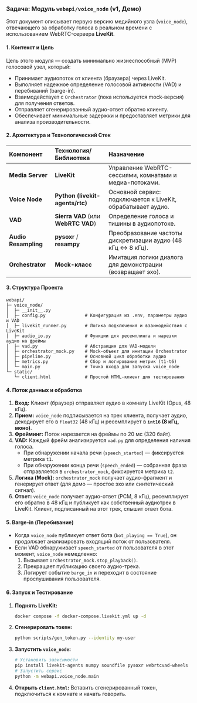 ### **Задача: Модуль `webapi/voice_node` (v1, Демо)**

Этот документ описывает первую версию медийного узла (`voice_node`), отвечающего за обработку голоса в реальном времени с использованием WebRTC-сервера **LiveKit**.

#### **1. Контекст и Цель**

Цель этого модуля — создать минимально жизнеспособный (MVP) голосовой узел, который:
- Принимает аудиопоток от клиента (браузера) через LiveKit.
- Выполняет надежное определение голосовой активности (VAD) и перебиваний (barge-in).
- Взаимодействует с `Orchestrator` (пока используется mock-версия) для получения ответов.
- Отправляет сгенерированный аудио-ответ обратно клиенту.
- Обеспечивает минимальные задержки и предоставляет метрики для анализа производительности.

#### **2. Архитектура и Технологический Стек**

| Компонент | Технология/Библиотека | Назначение |
| :--- | :--- | :--- |
| **Media Server** | **LiveKit** | Управление WebRTC-сессиями, комнатами и медиа-потоками. |
| **Voice Node** | **Python (livekit-agents/rtc)** | Основной сервис: подключается к LiveKit, обрабатывает аудио. |
| **VAD** | **Sierra VAD** (или **WebRTC VAD**) | Определение голоса и тишины в аудиопотоке. |
| **Audio Resampling** | **pysoxr** / **resampy** | Преобразование частоты дискретизации аудио (48 кГц <-> 8 кГц). |
| **Orchestrator** | **Mock-класс** | Имитация логики диалога для демонстрации (возвращает эхо). |

#### **3. Структура Проекта**

```
webapi/
├─ voice_node/
│  ├─ __init__.py
│  ├─ config.py               # Конфигурация из .env, параметры аудио и VAD
│  ├─ livekit_runner.py       # Логика подключения и взаимодействия с LiveKit
│  ├─ audio_io.py             # Функции для ресемплинга и нарезки аудио на фреймы
│  ├─ vad.py                  # Абстракция для VAD-модели
│  ├─ orchestrator_mock.py    # Mock-объект для имитации Orchestrator
│  ├─ pipeline.py             # Основной цикл обработки аудио
│  ├─ metrics.py              # Сбор и логирование метрик (t1-t6)
│  └─ main.py                 # Точка входа для запуска voice_node
└─ static/
   └─ client.html             # Простой HTML-клиент для тестирования
```

#### **4. Поток данных и обработка**

1.  **Вход:** Клиент (браузер) отправляет аудио в комнату LiveKit (Opus, 48 кГц).
2.  **Прием:** `voice_node` подписывается на трек клиента, получает аудио, декодирует его в `float32` (48 кГц) и ресемплирует в **`int16` (8 кГц, моно)**.
3.  **Фрейминг:** Поток нарезается на фреймы по 20 мс (320 байт).
4.  **VAD:** Каждый фрейм анализируется `vad.py` для определения наличия голоса.
    *   При обнаружении начала речи (`speech_started`) — фиксируется метрика `t1`.
    *   При обнаружении конца речи (`speech_ended`) — собранная фраза отправляется в `orchestrator_mock`, фиксируется метрика `t2`.
5.  **Логика (Mock):** `orchestrator_mock` получает аудио-фрагмент и генерирует ответ (для демо — простое эхо или синтетический сигнал).
6.  **Ответ:** `voice_node` получает аудио-ответ (PCM, 8 кГц), ресемплирует его обратно в 48 кГц и публикует как собственный аудиотрек в LiveKit. Клиент, подписанный на этот трек, слышит ответ бота.

#### **5. Barge-in (Перебивание)**

-   Когда `voice_node` публикует ответ бота (`bot_playing == True`), он продолжает анализировать входящий поток от пользователя.
-   Если VAD обнаруживает `speech_started` от пользователя в этот момент, `voice_node` немедленно:
    1.  Вызывает `orchestrator_mock.stop_playback()`.
    2.  Прекращает публикацию своего аудио-трека.
    3.  Логирует событие `barge_in` и переходит в состояние прослушивания пользователя.

#### **6. Запуск и Тестирование**

1.  **Поднять LiveKit:**
    ```bash
    docker compose -f docker-compose.livekit.yml up -d
    ```
2.  **Сгенерировать токен:**
    ```bash
    python scripts/gen_token.py --identity my-user
    ```
3.  **Запустить `voice_node`:**
    ```bash
    # Установить зависимости
    pip install livekit-agents numpy soundfile pysoxr webrtcvad-wheels
    # Запустить сервис
    python -m webapi.voice_node.main
    ```
4.  **Открыть `client.html`:** Вставить сгенерированный токен, подключиться к комнате и начать говорить.

